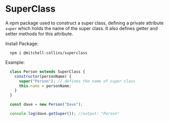 # SuperClass
A npm package used to construct a super class, defining a private attribute `super` which holds the name of the super class. It also defines getter and setter methods for this attribute.

Install Package:
```cli
  npm i @mitchell-collins/superclass
```

Example:
```javascript
  class Person extends SuperClass {
    constructor(personName) {
      super("Person"); // defines the name of super class
      this.name = personName;
    }
  }

  const dave = new Person("Dave");

  console.log(dave.getSuper()); //output: "Person"
```
